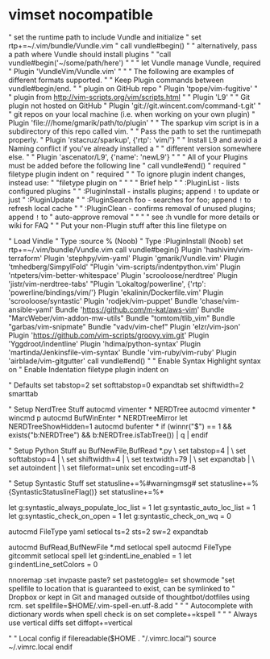 # vimset nocompatible
" set the runtime path to include Vundle and initialize
" set rtp+=~/.vim/bundle/Vundle.vim
" call vundle#begin()
" " alternatively, pass a path where Vundle should install plugins
" "call vundle#begin('~/some/path/here')
"
" " let Vundle manage Vundle, required
" Plugin 'VundleVim/Vundle.vim'
"
" " The following are examples of different formats supported.
" " Keep Plugin commands between vundle#begin/end.
" " plugin on GitHub repo
" Plugin 'tpope/vim-fugitive'
" " plugin from http://vim-scripts.org/vim/scripts.html
" " Plugin 'L9'
" " Git plugin not hosted on GitHub
" Plugin 'git://git.wincent.com/command-t.git'
" " git repos on your local machine (i.e. when working on your own plugin)
" Plugin 'file:///home/gmarik/path/to/plugin'
" " The sparkup vim script is in a subdirectory of this repo called vim.
" " Pass the path to set the runtimepath properly.
" Plugin 'rstacruz/sparkup', {'rtp': 'vim/'}
" " Install L9 and avoid a Naming conflict if you've already installed a
" " different version somewhere else.
" " Plugin 'ascenator/L9', {'name': 'newL9'}
"
" " All of your Plugins must be added before the following line
" call vundle#end()            " required
" filetype plugin indent on    " required
" " To ignore plugin indent changes, instead use:
" "filetype plugin on
" "
" " Brief help
" " :PluginList       - lists configured plugins
" " :PluginInstall    - installs plugins; append `!` to update or just
" :PluginUpdate
" " :PluginSearch foo - searches for foo; append `!` to refresh local cache
" " :PluginClean      - confirms removal of unused plugins; append `!` to
" auto-approve removal
" "
" " see :h vundle for more details or wiki for FAQ
" " Put your non-Plugin stuff after this line
filetype on

" Load Vindle
" Type :source % (Noob)
" Type :PluginInstall (Noob)
set rtp+=~/.vim/bundle/Vundle.vim
call vundle#begin()
Plugin 'hashivim/vim-terraform'
Plugin 'stephpy/vim-yaml'
Plugin 'gmarik/Vundle.vim'
Plugin 'tmhedberg/SimpylFold'
"Plugin 'vim-scripts/indentpython.vim'
Plugin 'ntpeters/vim-better-whitespace'
Plugin 'scrooloose/nerdtree'
Plugin 'jistr/vim-nerdtree-tabs'
"Plugin 'Lokaltog/powerline', {'rtp': 'powerline/bindings/vim/'}
Plugin 'ekalinin/Dockerfile.vim'
Plugin 'scrooloose/syntastic'
Plugin 'rodjek/vim-puppet'
Bundle 'chase/vim-ansible-yaml'
Bundle 'https://github.com/m-kat/aws-vim'
Bundle "MarcWeber/vim-addon-mw-utils"
Bundle "tomtom/tlib_vim"
Bundle "garbas/vim-snipmate"
Bundle "vadv/vim-chef"
Plugin 'elzr/vim-json'
Plugin 'https://github.com/vim-scripts/groovy.vim.git'
Plugin 'Yggdroot/indentline'
Plugin 'hdima/python-syntax'
Plugin 'martinda/Jenkinsfile-vim-syntax'
Bundle 'vim-ruby/vim-ruby'
Plugin 'airblade/vim-gitgutter'
call vundle#end()
"
" Enable Syntax Highlight
syntax on
" Enable Indentation
filetype plugin indent on

" Defaults
set tabstop=2
set softtabstop=0 expandtab
set shiftwidth=2 smarttab

" Setup NerdTree Stuff
autocmd vimenter * NERDTree
autocmd vimenter * wincmd p
autocmd BufWinEnter * NERDTreeMirror
let NERDTreeShowHidden=1
autocmd bufenter * if (winnr("$") == 1 && exists("b:NERDTree") && b:NERDTree.isTabTree()) | q | endif

" Setup Python Stuff
au BufNewFile,BufRead *.py
    \ set tabstop=4 |
    \ set softtabstop=4 |
    \ set shiftwidth=4 |
    \ set textwidth=79 |
    \ set expandtab |
    \ set autoindent |
    \ set fileformat=unix
set encoding=utf-8

" Setup Syntastic Stuff
set statusline+=%#warningmsg#
set statusline+=%{SyntasticStatuslineFlag()}
set statusline+=%*

let g:syntastic_always_populate_loc_list = 1
let g:syntastic_auto_loc_list = 1
let g:syntastic_check_on_open = 1
let g:syntastic_check_on_wq = 0

autocmd FileType yaml setlocal ts=2 sts=2 sw=2 expandtab

autocmd BufRead,BufNewFile *.md setlocal spell
autocmd FileType gitcommit setlocal spell
let g:indentLine_enabled = 1
let g:indentLine_setColors = 0

nnoremap <F2> :set invpaste paste?<CR>
set pastetoggle=<F2>
set showmode
"set spellfile to location that is guaranteed to exist, can be symlinked to
" Dropbox or kept in Git and managed outside of thoughtbot/dotfiles using rcm.
 set spellfile=$HOME/.vim-spell-en.utf-8.add
"
" " Autocomplete with dictionary words when spell check is on
 set complete+=kspell
"
" " Always use vertical diffs
set diffopt+=vertical

" " Local config
 if filereadable($HOME . "/.vimrc.local")
   source ~/.vimrc.local
 endif
